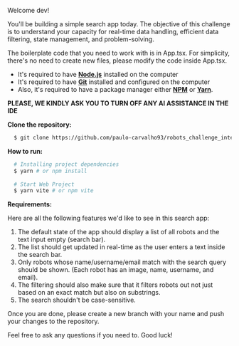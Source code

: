 Welcome dev!

You'll be building a simple search app today. The objective of this challenge is to understand your capacity for real-time data handling, efficient data filtering, state management, and problem-solving.

The boilerplate code that you need to work with is in App.tsx. 
For simplicity, there's no need to create new files, please modify the code inside App.tsx. 

- It's required to have **[Node.js](https://nodejs.org/en/)** installed on the computer
- It's required to have **[Git](https://git-scm.com/)** installed and configured on the computer
- Also, it's required to have a package manager either **[NPM](https://www.npmjs.com/)** or **[Yarn](https://yarnpkg.com/)**.

**PLEASE, WE KINDLY ASK YOU TO TURN OFF ANY AI ASSISTANCE IN THE IDE**
  
**Clone the repository:**

```sh
  $ git clone https://github.com/paulo-carvalho93/robots_challenge_interview.git
```

**How to run:**

```sh
  # Installing project dependencies
  $ yarn # or npm install
  
  # Start Web Project
  $ yarn vite # or npm vite
```

**Requirements:**

Here are all the following features we'd like to see in this search app:

1. The default state of the app should display a list of all robots and the text input empty (search bar).
2. The list should get updated in real-time as the user enters a text inside the search bar.
3. Only robots whose name/username/email match with the search query should be shown. (Each robot has an image, name, username, and email).
4. The filtering should also make sure that it filters robots out not just based on an exact match but also on substrings.
5. The search shouldn't be case-sensitive.

Once you are done, please create a new branch with your name and push your changes to the repository. 

Feel free to ask any questions if you need to. 
Good luck!